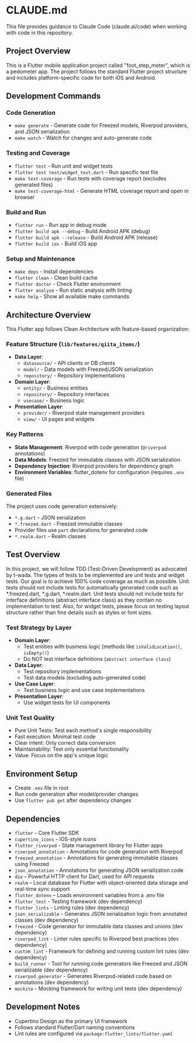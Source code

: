# CLAUDE.md

This file provides guidance to Claude Code (claude.ai/code) when working with code in this repository.

## Project Overview
This is a Flutter mobile application project called "foot_step_meter", which is a pedometer app.
The project follows the standard Flutter project structure and includes platform-specific code for both iOS and Android.

## Development Commands

### Code Generation
- `make generate` - Generate code for Freezed models, Riverpod providers, and JSON serialization
- `make watch` - Watch for changes and auto-generate code

### Testing and Coverage
- `flutter test` - Run unit and widget tests
- `flutter test test/widget_test.dart` - Run specific test file
- `make test-coverage` - Run tests with coverage report (excludes generated files)
- `make test-coverage-html` - Generate HTML coverage report and open in browser

### Build and Run
- `flutter run` - Run app in debug mode
- `flutter build apk --debug` - Build Android APK (debug)
- `flutter build apk --release` - Build Android APK (release)
- `flutter build ios` - Build iOS app

### Setup and Maintenance
- `make deps` - Install dependencies
- `flutter clean` - Clean build cache
- `flutter doctor` - Check Flutter environment
- `flutter analyze` - Run static analysis with linting
- `make help` - Show all available make commands

## Architecture Overview
This Flutter app follows Clean Architecture with feature-based organization:

### Feature Structure (`lib/features/qiita_items/`)
- **Data Layer**:
    - `datasource/` - API clients or DB clients
    - `model/` - Data models with Freezed/JSON serialization 
    - `repository/` - Repository implementations
- **Domain Layer**:
    - `entity/` - Business entities
    - `repository/` - Repository interfaces
    - `usecase/` - Business logic
- **Presentation Layer**:
    - `provider/` - Riverpod state management providers
    - `view/` - UI pages and widgets

### Key Patterns
- **State Management**: Riverpod with code generation (`@riverpod` annotations)
- **Data Models**: Freezed for immutable classes with JSON serialization
- **Dependency Injection**: Riverpod providers for dependency graph
- **Environment Variables**: flutter_dotenv for configuration (requires `.env` file)

### Generated Files
The project uses code generation extensively:
- `*.g.dart` - JSON serialization
- `*.freezed.dart` - Freezed immutable classes
- Provider files use `part` declarations for generated code
- `*.realm.dart` - Realm classes

## Test Overview
In this project, we will follow TDD (Test-Driven Development) as advocated by t-wada.
The types of tests to be implemented are unit tests and widget tests.
Our goal is to achieve 100% code coverage as much as possible.
Unit tests should not include tests for automatically generated code such as *.freezed.dart, *.g.dart, *.realm.dart.
Unit tests should not include tests for interface definitions (abstract interface class) as they contain no implementation to test.
Also, for widget tests, please focus on testing layout structure rather than fine details such as styles or font sizes.

### Test Strategy by Layer
- **Domain Layer**: 
  - Test entities with business logic (methods like `isValidLocation()`, `isEmpty()`)
  - Do NOT test interface definitions (`abstract interface class`)
- **Data Layer**: 
  - Test repository implementations
  - Test data models (excluding auto-generated code)
- **Use Case Layer**: 
  - Test business logic and use case implementations
- **Presentation Layer**: 
  - Use widget tests for UI components

### Unit Test Quality
- Pure Unit Tests: Test each method's single responsibility
- Fast execution: Minimal test code
- Clear intent: Only correct data conversion
- Maintainability: Test only essential functionality
- Value: Focus on the app's unique logic

## Environment Setup
- Create `.env` file in root
- Run code generation after model/provider changes
- Use `flutter pub get` after dependency changes

## Dependencies
- `flutter` - Core Flutter SDK
- `cupertino_icons` - iOS-style icons
- `flutter_riverpod` - State management library for Flutter apps
- `riverpod_annotation` - Annotations for code generation with Riverpod
- `freezed_annotation` - Annotations for generating immutable classes using Freezed
- `json_annotation` - Annotations for generating JSON serialization code
- `dio` – Powerful HTTP client for Dart, used for API requests
- `realm` – Local database for Flutter with object-oriented data storage and real-time sync support
- `flutter_dotenv` – Loads environment variables from a .env file
- `flutter_test` - Testing framework (dev dependency)
- `flutter_lints` - Linting rules (dev dependency)
- `json_serializable` - Generates JSON serialization logic from annotated classes (dev dependency)
- `freezed` - Code generator for immutable data classes and unions (dev dependency)
- `riverpod_lint` - Linter rules specific to Riverpod best practices (dev dependency)
- `custom_lint` - Framework for defining and running custom lint rules (dev dependency)
- `build_runner` - Tool for running code generators like Freezed and JSON serializable (dev dependency)
- `riverpod_generator` - Generates Riverpod-related code based on annotations (dev dependency)
- `mockito` - Mocking framework for writing unit tests (dev dependency)

## Development Notes
- Cupertino Design as the primary UI framework
- Follows standard Flutter/Dart naming conventions
- Lint rules are configured via `package:flutter_lints/flutter.yaml`